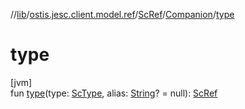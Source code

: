 //[lib](../../../../index.md)/[ostis.jesc.client.model.ref](../../index.md)/[ScRef](../index.md)/[Companion](index.md)/[type](type.md)

# type

[jvm]\
fun [type](type.md)(type: [ScType](../../../ostis.jesc.client.model.type/-sc-type/index.md), alias: [String](https://kotlinlang.org/api/latest/jvm/stdlib/kotlin/-string/index.html)? = null): [ScRef](../index.md)
